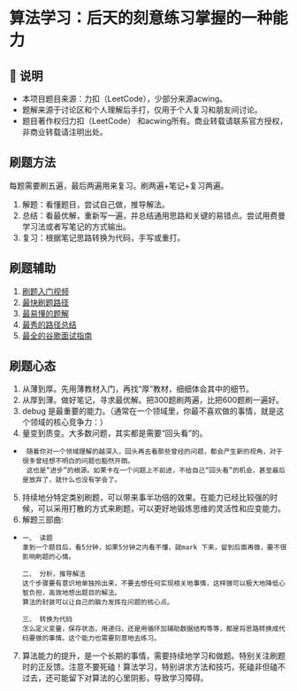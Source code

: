 # 算法学习：后天的刻意练习掌握的一种能力

## 🙉 说明
* 本项目题目来源：力扣（LeetCode），少部分来源acwing。
* 题解来源于讨论区和个人理解后手打，仅用于个人复习和朋友间讨论。
* 题目著作权归力扣（LeetCode） 和acwing所有。商业转载请联系官方授权，非商业转载请注明出处。

## 刷题方法
每题需要刷五遍，最后两遍用来复习。刷两遍+笔记+复习两遍。
1. 解题：看懂题目，尝试自己做，推导解法。 
2. 总结：看最优解，重新写一遍，并总结通用思路和关键的易错点。尝试用费曼学习法或者写笔记的方式输出。
3. 复习：根据笔记思路转换为代码，手写或重打。

## 刷题辅助
1. [刷题入门视频](https://www.bilibili.com/video/BV1vC4y1W78Y)
2. [最快刷题路径](https://github.com/CyC2018/CS-Notes/blob/master/notes/Leetcode%20题解%20-%20目录.md)
3. [最易懂的题解](https://github.com/liweiwei1419/LeetCode-Solutions-in-Good-Style/blob/master/README.md)
4. [最秀的路径总结](https://labuladong.gitbook.io/algo/di-ling-zhang-bi-du-xi-lie)
5. [最全的谷歌面试指南](https://github.com/merelydust/coding-interview-university/blob/master/translations/README-cn.md)

## 刷题心态
1. 从薄到厚。先用薄教材入门，再找“厚”教材，细细体会其中的细节。
2. 从厚到薄。做好笔记，寻求最优解。把300题刷两遍，比把600题刷一遍好。
3. debug 是最重要的能力。（通常在一个领域里，你最不喜欢做的事情，就是这个领域的核心竞争力：）
4. 量变到质变。大多数问题，其实都是需要“回头看”的。
*      随着你对一个领域理解的越深入，回头再去看那些曾经的问题，都会产生新的视角，对于很多曾经想不明白的问题也豁然开朗。
       这也是“进步”的根源。如果卡在一个问题上不前进，不给自己“回头看”的机会，甚至最后是放弃了，就什么也没有学会了。
5. 持续地分特定类别刷题，可以带来事半功倍的效果。在能力已经比较强的时候，可以采用打散的方式来刷题，可以更好地锻炼思维的灵活性和应变能力。
6. 解题三部曲:
*     一、 读题
      拿到一个题目后，看5分钟，如果5分钟之内看不懂，就mark 下来，留到后面再做，要不很影响刷题的心情。
      
      二、 分析，推导解法
      这个步骤要有意识地单独拎出来，不要去想任何实现相关地事情，这样做可以极大地降低心智负担，高效地想出题目的解法。
      算法的封装可以让自己的脑力发挥在问题的核心点。
      
      三、 转换为代码
      怎么定义变量，保存状态，用递归，还是用循环加辅助数据结构等等，都是将思路转换成代码要做的事情。这个能力也需要刻意地去练习。

7. 算法能力的提升，是一个长期的事情，需要持续地学习和做题。特别关注刷题时的正反馈。注意不要死磕！算法学习，特别讲求方法和技巧，死磕非但磕不过去，还可能留下对算法的心里阴影，导致学习障碍。


